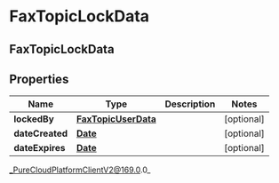 # FaxTopicLockData

## FaxTopicLockData

## Properties

|Name | Type | Description | Notes|
|------------ | ------------- | ------------- | -------------|
| **lockedBy** | [**FaxTopicUserData**](FaxTopicUserData) |  | [optional] |
| **dateCreated** | [**Date**](Date) |  | [optional] |
| **dateExpires** | [**Date**](Date) |  | [optional] |



_PureCloudPlatformClientV2@169.0.0_
